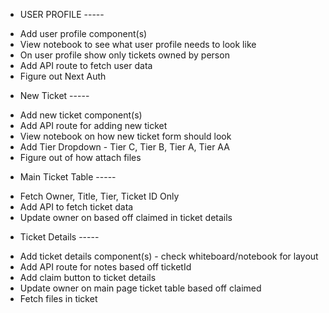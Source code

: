 - USER PROFILE -----

* Add user profile component(s)
* View notebook to see what user profile needs to look like
* On user profile show only tickets owned by person
* Add API route to fetch user data
* Figure out Next Auth

- New Ticket -----

* Add new ticket component(s)
* Add API route for adding new ticket
* View notebook on how new ticket form should look
* Add Tier Dropdown - Tier C, Tier B, Tier A, Tier AA
* Figure out of how attach files

- Main Ticket Table -----

* Fetch Owner, Title, Tier, Ticket ID Only
* Add API to fetch ticket data
* Update owner on based off claimed in ticket details

- Ticket Details -----

* Add ticket details component(s) - check whiteboard/notebook for layout
* Add API route for notes based off ticketId
* Add claim button to ticket details
* Update owner on main page ticket table based off claimed
* Fetch files in ticket
